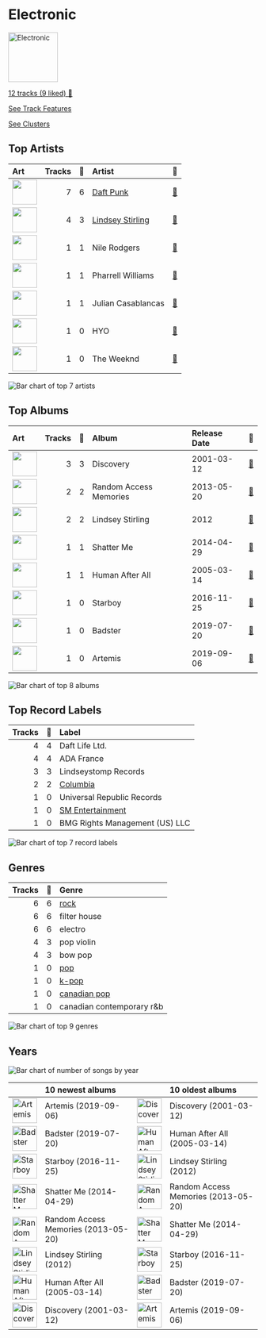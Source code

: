 # Electronic


<img src="https://mosaic.scdn.co/640/ab67616d0000b27379e8b529ce6c088a8027b2a1ab67616d0000b2739b9b36b0e22870b9f542d937ab67616d0000b273b33d46dfa2635a47eebf63b2ab67616d0000b273d8601e15fa1b4351fe1fc6ae" alt="Electronic" width="100" />

[12 tracks (9 liked) 🔗](https://open.spotify.com/playlist/3cWXIQgqhOUB6slIr3oglt)

[See Track Features](audio_features.md)

[See Clusters](clusters/overview.md)

## Top Artists

| Art | Tracks | 💚 | Artist | 🔗 |
|:---|---:|---:|:---|:---|
| <img src="https://i.scdn.co/image/ab6761610000e5eba7bfd7835b5c1eee0c95fa6e" alt="" width="50" /> | 7 | 6 | [Daft Punk](../../artists/daft_punk/overview.md) | [🔗](https://open.spotify.com/artist/4tZwfgrHOc3mvqYlEYSvVi) |
| <img src="https://i.scdn.co/image/ab6761610000e5ebd68284f34757dde6b0e86b02" alt="" width="50" /> | 4 | 3 | [Lindsey Stirling](../../artists/lindsey_stirling/overview.md) | [🔗](https://open.spotify.com/artist/378dH6EszOLFShpRzAQkVM) |
| <img src="https://i.scdn.co/image/6511b1fe261da3b6c6b69ae2aa771cfd307a18ae" alt="" width="50" /> | 1 | 1 | Nile Rodgers | [🔗](https://open.spotify.com/artist/3yDIp0kaq9EFKe07X1X2rz) |
| <img src="https://i.scdn.co/image/ab6761610000e5eb714fad357f3aa2bb4826d1a6" alt="" width="50" /> | 1 | 1 | Pharrell Williams | [🔗](https://open.spotify.com/artist/2RdwBSPQiwcmiDo9kixcl8) |
| <img src="https://i.scdn.co/image/e7a1396741154b787911a8c6c9ba21a6f5b55a5f" alt="" width="50" /> | 1 | 1 | Julian Casablancas | [🔗](https://open.spotify.com/artist/1rAv1GhTQ2rmG94p9lU3rB) |
| <img src="https://i.scdn.co/image/ab6761610000e5eb23c6033b3b20959a2154328b" alt="" width="50" /> | 1 | 0 | HYO | [🔗](https://open.spotify.com/artist/3U7bOaJLuFkrmDQ1C1OqKl) |
| <img src="https://i.scdn.co/image/ab6761610000e5eb01b9b4ec2a05d0805428acfa" alt="" width="50" /> | 1 | 0 | The Weeknd | [🔗](https://open.spotify.com/artist/1Xyo4u8uXC1ZmMpatF05PJ) |

![Bar chart of top 7 artists](../../images/playlists/electronic/artists.png)



## Top Albums

| Art | Tracks | 💚 | Album | Release Date | 🔗 |
|:---|---:|---:|:---|:---|:---|
| <img src="https://i.scdn.co/image/ab67616d0000b273b33d46dfa2635a47eebf63b2" alt="" width="50" /> | 3 | 3 | Discovery | 2001-03-12 | [🔗](https://open.spotify.com/album/2noRn2Aes5aoNVsU6iWThc) |
| <img src="https://i.scdn.co/image/ab67616d0000b2739b9b36b0e22870b9f542d937" alt="" width="50" /> | 2 | 2 | Random Access Memories | 2013-05-20 | [🔗](https://open.spotify.com/album/4m2880jivSbbyEGAKfITCa) |
| <img src="https://i.scdn.co/image/ab67616d0000b27379e8b529ce6c088a8027b2a1" alt="" width="50" /> | 2 | 2 | Lindsey Stirling | 2012 | [🔗](https://open.spotify.com/album/3YTWAm90osBvLNWCdF8Nq2) |
| <img src="https://i.scdn.co/image/ab67616d0000b273cdb2461871ded49f97bc41c2" alt="" width="50" /> | 1 | 1 | Shatter Me | 2014-04-29 | [🔗](https://open.spotify.com/album/2spbck4ETZz1aLq5Fi5phC) |
| <img src="https://i.scdn.co/image/ab67616d0000b273d8601e15fa1b4351fe1fc6ae" alt="" width="50" /> | 1 | 1 | Human After All | 2005-03-14 | [🔗](https://open.spotify.com/album/1A2GTWGtFfWp7KSQTwWOyo) |
| <img src="https://i.scdn.co/image/ab67616d0000b2734718e2b124f79258be7bc452" alt="" width="50" /> | 1 | 0 | Starboy | 2016-11-25 | [🔗](https://open.spotify.com/album/2ODvWsOgouMbaA5xf0RkJe) |
| <img src="https://i.scdn.co/image/ab67616d0000b2735062dabfa4007e1b72981edf" alt="" width="50" /> | 1 | 0 | Badster | 2019-07-20 | [🔗](https://open.spotify.com/album/4GA4vqEeOzVM8ib6HHy6Ij) |
| <img src="https://i.scdn.co/image/ab67616d0000b273107a93a6e4700e9ff7e6ca43" alt="" width="50" /> | 1 | 0 | Artemis | 2019-09-06 | [🔗](https://open.spotify.com/album/4YAtGpNUwcHesLlyYUIxur) |

![Bar chart of top 8 albums](../../images/playlists/electronic/albums.png)

## Top Record Labels

| Tracks | 💚 | Label |
|---:|---:|:---|
| 4 | 4 | Daft Life Ltd. |
| 4 | 4 | ADA France |
| 3 | 3 | Lindseystomp Records |
| 2 | 2 | [Columbia](../../labels/columbia/overview.md) |
| 1 | 0 | Universal Republic Records |
| 1 | 0 | [SM Entertainment](../../labels/sm_entertainment/overview.md) |
| 1 | 0 | BMG Rights Management (US) LLC |

![Bar chart of top 7 record labels](../../images/playlists/electronic/labels.png)

## Genres

| Tracks | 💚 | Genre |
|---:|---:|:---|
| 6 | 6 | [rock](../../genres/rock/overview.md) |
| 6 | 6 | filter house |
| 6 | 6 | electro |
| 4 | 3 | pop violin |
| 4 | 3 | bow pop |
| 1 | 0 | [pop](../../genres/pop/overview.md) |
| 1 | 0 | [k-pop](../../genres/k_pop/overview.md) |
| 1 | 0 | [canadian pop](../../genres/canadian_pop/overview.md) |
| 1 | 0 | canadian contemporary r&b |

![Bar chart of top 9 genres](../../images/playlists/electronic/genres.png)

## Years



![Bar chart of number of songs by year](../../images/playlists/electronic/years.png)

| ​ | 10 newest albums | ​​ | 10 oldest albums |
|:---|:---|:---|:---|
| <img src="https://i.scdn.co/image/ab67616d0000b273107a93a6e4700e9ff7e6ca43" alt="Artemis" width="50" /> | Artemis (2019-09-06) | <img src="https://i.scdn.co/image/ab67616d0000b273b33d46dfa2635a47eebf63b2" alt="Discovery" width="50" /> | Discovery (2001-03-12) |
| <img src="https://i.scdn.co/image/ab67616d0000b2735062dabfa4007e1b72981edf" alt="Badster" width="50" /> | Badster (2019-07-20) | <img src="https://i.scdn.co/image/ab67616d0000b273d8601e15fa1b4351fe1fc6ae" alt="Human After All" width="50" /> | Human After All (2005-03-14) |
| <img src="https://i.scdn.co/image/ab67616d0000b2734718e2b124f79258be7bc452" alt="Starboy" width="50" /> | Starboy (2016-11-25) | <img src="https://i.scdn.co/image/ab67616d0000b27379e8b529ce6c088a8027b2a1" alt="Lindsey Stirling" width="50" /> | Lindsey Stirling (2012) |
| <img src="https://i.scdn.co/image/ab67616d0000b273cdb2461871ded49f97bc41c2" alt="Shatter Me" width="50" /> | Shatter Me (2014-04-29) | <img src="https://i.scdn.co/image/ab67616d0000b2739b9b36b0e22870b9f542d937" alt="Random Access Memories" width="50" /> | Random Access Memories (2013-05-20) |
| <img src="https://i.scdn.co/image/ab67616d0000b2739b9b36b0e22870b9f542d937" alt="Random Access Memories" width="50" /> | Random Access Memories (2013-05-20) | <img src="https://i.scdn.co/image/ab67616d0000b273cdb2461871ded49f97bc41c2" alt="Shatter Me" width="50" /> | Shatter Me (2014-04-29) |
| <img src="https://i.scdn.co/image/ab67616d0000b27379e8b529ce6c088a8027b2a1" alt="Lindsey Stirling" width="50" /> | Lindsey Stirling (2012) | <img src="https://i.scdn.co/image/ab67616d0000b2734718e2b124f79258be7bc452" alt="Starboy" width="50" /> | Starboy (2016-11-25) |
| <img src="https://i.scdn.co/image/ab67616d0000b273d8601e15fa1b4351fe1fc6ae" alt="Human After All" width="50" /> | Human After All (2005-03-14) | <img src="https://i.scdn.co/image/ab67616d0000b2735062dabfa4007e1b72981edf" alt="Badster" width="50" /> | Badster (2019-07-20) |
| <img src="https://i.scdn.co/image/ab67616d0000b273b33d46dfa2635a47eebf63b2" alt="Discovery" width="50" /> | Discovery (2001-03-12) | <img src="https://i.scdn.co/image/ab67616d0000b273107a93a6e4700e9ff7e6ca43" alt="Artemis" width="50" /> | Artemis (2019-09-06) |